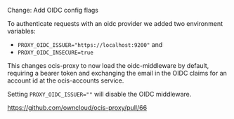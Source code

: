 Change: Add OIDC config flags

To authenticate requests with an oidc provider we added two environment variables:
- `PROXY_OIDC_ISSUER="https://localhost:9200"` and
- `PROXY_OIDC_INSECURE=true`

This changes ocis-proxy to now load the oidc-middleware by default, requiring a bearer token and exchanging the email in the OIDC claims for an account id at the ocis-accounts service.

Setting `PROXY_OIDC_ISSUER=""` will disable the OIDC middleware.

https://github.com/owncloud/ocis-proxy/pull/66
